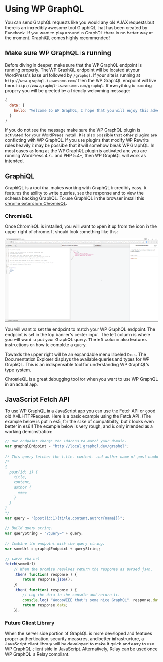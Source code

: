 # Using WP GraphQL

You can send GraphQL requests like you would any old AJAX requests but there is
an incredibly awesome tool GraphiQL that has been created by Facebook. If you
want to play around in GraphQL there is no better way at the moment. GraphiQL
comes highly recommended!

## Make sure WP GraphQL is running

Before diving in deeper, make sure that the WP GraphQL endpoint is running properly. The WP GraphQL endpoint will be located at your WordPress's base url followed by `/graphql`. If your site is running at `http://wow.graphql-isawesome.com/` then the WP GraphQL endpoint will live here: `http://wow.graphql-isawesome.com/graphql`. If everything is running propery you will be greeted by a friendly welcoming message:

```js
{
  data: {
    hello: "Welcome to WP GraphQL, I hope that you will enjoy this adventure!"
  }
}
```

If you do not see the message make sure the WP GraphQL plugin is activated for your WordPress install.
It is also possible that other plugins are conflicting with WP GraphQL. If you use plugins that modify WP Rewrite rules heavily it may be possible that it will somehow break WP GraphQL. In most cases as long as the WP GraphQL plugin is activated and you are running WordPress 4.7+ and PHP 5.4+, then WP GraphQL will work as intended.

## GraphiQL
GraphiQL is a tool that makes working with GraphQL incredibly easy. It features the ability to write queries, see the response and to view the schema backing GraphQL. To use GraphiQL in the browser install this [chrome extension; ChromieQL](https://chrome.google.com/webstore/detail/chromeiql/fkkiamalmpiidkljmicmjfbieiclmeij).

### ChromieQL

Once ChromieQL is installed, you will want to open it up from the icon in the upper right of chrome. It should look something like this:

![](ChromieQL.png)

You will want to set the endpoint to match your WP GraphQL endpoint. The endpoint is set in the top banner's center input. The left column is where you will want to put your GraphQL query. The left column also features instructions on how to complete a query.

Towards the upper right will be an expandable menu labeled `Docs`. The Documentation Explorer displays the available queries and types for WP GraphQL. This is an indispensable tool for understanding WP GraphQL's type system.  

ChromieQL is a great debugging tool for when you want to use WP GraphQL in an actual app.

## JavaScript Fetch API
To use WP GraphQL in a JavaScript app you can use the Fetch API or good old XMLHTTPRequest. Here is a basic example using the Fetch API. (The example below is put in es5, for the sake of compatibility, but it looks even better in es6!) The example below is very rough, and is only intended as a working demonstration:

```js
// Our endpoint change the address to match your domain.
var graphqlEndpoint = "http://local.graphql.dev/graphql";

// This query fetches the title, content, and author name of post number 1. It is equivalent to below:
/*
{
  post(id: 1) {
    title,
    content,
    author {
      name
    }
  }
}
*/
var query = "{post(id:1){title,content,author{name}}}";

// Build query string.
var queryString = "?query=" + query;

// Combine the endpoint with the query string.
var someUrl = graphqlEndpoint + queryString;

// Fetch the url.
fetch(someUrl)
    // When the promise resolves return the response as parsed json.
    .then( function( response ) {
        return response.json();
    })
    .then( function( response ) {
        // Log the data in the console and return it.
        console.log( "WooooWEEE that's some nice GraphQL", response.data );
        return response.data;
    });
```

### Future Client Library
When the server side portion of GraphQL is more developed and features proper authentication, security measures, and better infrastructure, a JavaScript client library will be developed to make it quick and easy to use WP GraphQL client side in JavaScript. Alternatively, Relay can be used once WP GraphQL is Relay compliant.